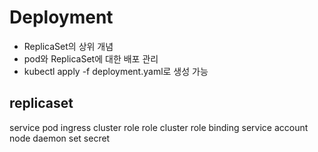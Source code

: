 # Deployment
* ReplicaSet의 상위 개념
* pod와 ReplicaSet에 대한 배포 관리
* kubectl apply -f deployment.yaml로 생성 가능

replicaset
- 
service
pod
ingress
cluster role
role
cluster role binding
service account
node
daemon set
secret
